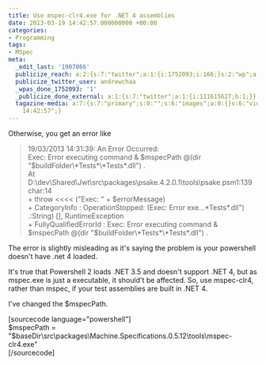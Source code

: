 ```yaml
---
title: Use mspec-clr4.exe for .NET 4 assemblies
date: 2013-03-19 14:42:57.000000000 +00:00
categories:
- Programming
tags:
- MSpec
meta:
  _edit_last: '1907066'
  publicize_reach: a:2:{s:7:"twitter";a:1:{i:1752093;i:166;}s:2:"wp";a:1:{i:0;i:7;}}
  publicize_twitter_user: andrewchaa
  _wpas_done_1752093: '1'
  _publicize_done_external: a:1:{s:7:"twitter";a:1:{i:111615627;b:1;}}
  tagazine-media: a:7:{s:7:"primary";s:0:"";s:6:"images";a:0:{}s:6:"videos";a:0:{}s:11:"image_count";i:0;s:6:"author";s:7:"1907066";s:7:"blog_id";s:7:"1833431";s:9:"mod_stamp";s:19:"2013-03-19
    14:42:57";}
---
```

<p>Otherwise, you get an error like</p>
<blockquote><p>19/03/2013 14:31:39: An Error Occurred:<br />
Exec: Error executing command &amp; $mspecPath @(dir "$buildFolder\*Tests*\*Tests*.dll") .<br />
At D:\dev\Shared\Jwt\src\packages\psake.4.2.0.1\tools\psake.psm1:139 char:14<br />
+ throw &lt;&lt;&lt;&lt; ("Exec: " + $errorMessage)<br />
+ CategoryInfo : OperationStopped: (Exec: Error exe...*Tests*.dll") .:String) [], RuntimeException<br />
+ FullyQualifiedErrorId : Exec: Error executing command &amp; $mspecPath @(dir "$buildFolder\*Tests*\*Tests*.dll") .</p></blockquote>
<p>The error is slightly misleading as it's saying the problem is your powershell doesn't have .net 4 loaded.</p>
<p>It's true that Powershell 2 loads .NET 3.5 and doesn't support .NET 4, but as mspec.exe is just a executable, it should't be affected. So, use mspec-clr4, rather than mspec, if your test assemblies are built in .NET 4.</p>
<p>I've changed the $mspecPath.</p>
<p>[sourcecode language="powershell"]<br />
$mspecPath = &quot;$baseDir\src\packages\Machine.Specifications.0.5.12\tools\mspec-clr4.exe&quot;<br />
[/sourcecode]</p>
